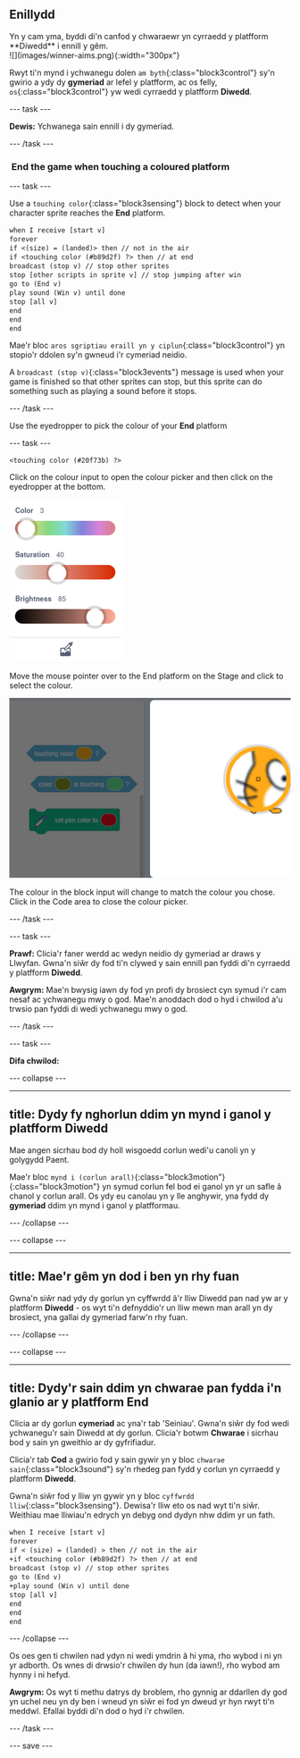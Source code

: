 ## Enillydd

<div style="display: flex; flex-wrap: wrap">
<div style="flex-basis: 200px; flex-grow: 1; margin-right: 15px;">
Yn y cam yma, byddi di'n canfod y chwaraewr yn cyrraedd y platfform **Diwedd** i ennill y gêm. 
</div>
<div>
![](images/winner-aims.png){:width="300px"}
</div>
</div>

Rwyt ti'n mynd i ychwanegu dolen `am byth`{:class="block3control"} sy'n gwirio a ydy dy **gymeriad** ar lefel y platfform, ac os felly, `os`{:class="block3control"} yw wedi cyrraedd y platfform **Diwedd**.

--- task ---

**Dewis:** Ychwanega sain ennill i dy gymeriad.

--- /task ---

###  End the game when touching a coloured platform

--- task ---

Use a `touching color`{:class="block3sensing"} block to detect when your character sprite reaches the **End** platform.


```blocks3
when I receive [start v]
forever
if <(size) = (landed)> then // not in the air
if <touching color (#b89d2f) ?> then // at end
broadcast (stop v) // stop other sprites
stop [other scripts in sprite v] // stop jumping after win
go to (End v)
play sound (Win v) until done
stop [all v]
end
end
end
```

Mae'r bloc `aros sgriptiau eraill yn y ciplun`{:class="block3control"} yn stopio'r ddolen sy'n gwneud i'r cymeriad neidio.

A `broadcast (stop v)`{:class="block3events"} message is used when your game is finished so that other sprites can stop, but this sprite can do something such as playing a sound before it stops.

--- /task ---

Use the eyedropper to pick the colour of your **End** platform

--- task ---

```blocks3
<touching color (#20f73b) ?>

```
Click on the colour input to open the colour picker and then click on the eyedropper at the bottom.

![](images/eye-dropper-tool.png)

Move the mouse pointer over to the End platform on the Stage and click to select the colour.

![](images/eye-dropper-stage.png)

The colour in the block input will change to match the colour you chose. Click in the Code area to close the colour picker.

--- /task ---

--- task ---

**Prawf:** Clicia'r faner werdd ac wedyn neidio dy gymeriad ar draws y Llwyfan. Gwna'n siŵr dy fod ti'n clywed y sain ennill pan fyddi di'n cyrraedd y platfform **Diwedd**.

**Awgrym:** Mae'n bwysig iawn dy fod yn profi dy brosiect cyn symud i'r cam nesaf ac ychwanegu mwy o god. Mae'n anoddach dod o hyd i chwilod a'u trwsio pan fyddi di wedi ychwanegu mwy o god.

--- /task ---


--- task ---

**Difa chwilod:**

--- collapse ---

---
title: Dydy fy nghorlun ddim yn mynd i ganol y platfform Diwedd
---

Mae angen sicrhau bod dy holl wisgoedd corlun wedi'u canoli yn y golygydd Paent.

Mae'r bloc `mynd i (corlun arall)`{:class="block3motion"}{:class="block3motion"} yn symud corlun fel bod ei ganol yn yr un safle â chanol y corlun arall. Os ydy eu canolau yn y lle anghywir, yna fydd dy **gymeriad** ddim yn mynd i ganol y platfformau.

--- /collapse ---

--- collapse ---

---
title: Mae'r gêm yn dod i ben yn rhy fuan
---

Gwna'n siŵr nad ydy dy gorlun yn cyffwrdd â'r lliw Diwedd pan nad yw ar y platfform **Diwedd** - os wyt ti'n defnyddio'r un lliw mewn man arall yn dy brosiect, yna gallai dy gymeriad farw'n rhy fuan.

--- /collapse ---

--- collapse ---

---
title: Dydy'r sain ddim yn chwarae pan fydda i'n glanio ar y platfform End
---

Clicia ar dy gorlun **cymeriad** ac yna'r tab 'Seiniau'. Gwna'n siŵr dy fod wedi ychwanegu'r sain Diwedd at dy gorlun. Clicia'r botwm **Chwarae** i sicrhau bod y sain yn gweithio ar dy gyfrifiadur.

Clicia'r tab **Cod** a gwirio fod y sain gywir yn y bloc `chwarae sain`{:class="block3sound"} sy'n rhedeg pan fydd y corlun yn cyrraedd y platfform **Diwedd**.

Gwna'n siŵr fod y lliw yn gywir yn y bloc `cyffwrdd lliw`{:class="block3sensing"}. Dewisa'r lliw eto os nad wyt ti'n siŵr. Weithiau mae lliwiau'n edrych yn debyg ond dydyn nhw ddim yr un fath.

```blocks3
when I receive [start v]
forever
if < (size) = (landed) > then // not in the air
+if <touching color (#b89d2f) ?> then // at end
broadcast (stop v) // stop other sprites
go to (End v)
+play sound (Win v) until done
stop [all v]
end
end
end
```

--- /collapse ---

Os oes gen ti chwilen nad ydyn ni wedi ymdrin â hi yma, rho wybod i ni yn yr adborth. Os wnes di drwsio'r chwilen dy hun (da iawn!), rho wybod am hynny i ni hefyd.

**Awgrym:** Os wyt ti methu datrys dy broblem, rho gynnig ar ddarllen dy god yn uchel neu yn dy ben i wneud yn siŵr ei fod yn dweud yr hyn rwyt ti'n meddwl. Efallai byddi di'n dod o hyd i'r chwilen.

--- /task ---

--- save ---
